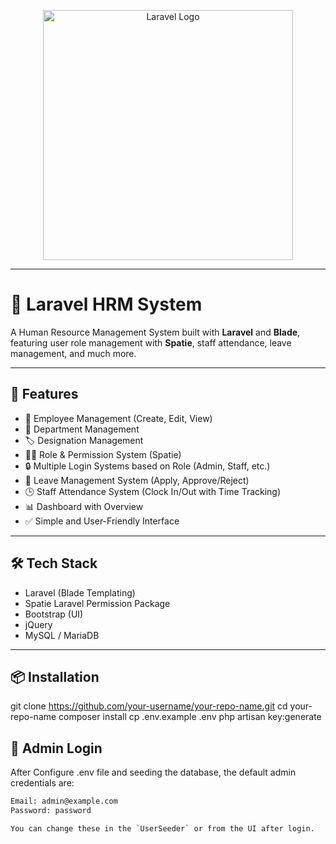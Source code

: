<p align="center">
  <a href="https://laravel.com" target="_blank">
    <img src="https://raw.githubusercontent.com/laravel/art/master/logo-lockup/5%20SVG/2%20CMYK/1%20Full%20Color/laravel-logolockup-cmyk-red.svg" width="400" alt="Laravel Logo">
  </a>
</p>



---

# 🧠 Laravel HRM System

A Human Resource Management System built with **Laravel** and **Blade**, featuring user role management with **Spatie**, staff attendance, leave management, and much more.

---

## 🚀 Features

- 👥 Employee Management (Create, Edit, View)
- 🏢 Department Management
- 🏷️ Designation Management
- 🧑‍⚖️ Role & Permission System (Spatie)
- 🔒 Multiple Login Systems based on Role (Admin, Staff, etc.)
- 🛫 Leave Management System (Apply, Approve/Reject)
- 🕒 Staff Attendance System (Clock In/Out with Time Tracking)
- 📊 Dashboard with Overview
- ✅ Simple and User-Friendly Interface

---

## 🛠️ Tech Stack

- Laravel (Blade Templating)
- Spatie Laravel Permission Package
- Bootstrap (UI)
- jQuery
- MySQL / MariaDB

---

## 📦 Installation


git clone https://github.com/your-username/your-repo-name.git
cd your-repo-name
composer install
cp .env.example .env
php artisan key:generate

## 🔐 Admin Login

After Configure .env file and seeding the database, the default admin credentials are:

```txt
Email: admin@example.com
Password: password

You can change these in the `UserSeeder` or from the UI after login.
